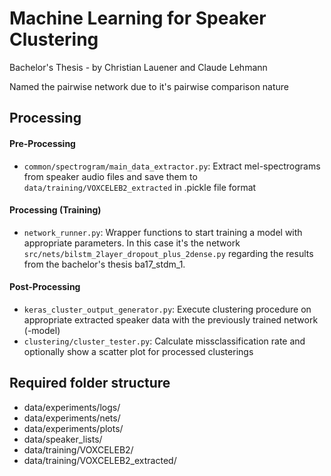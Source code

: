 # Machine Learning for Speaker Clustering
Bachelor's Thesis - by Christian Lauener and Claude Lehmann

Named the pairwise network due to it's pairwise comparison nature

## Processing

#### Pre-Processing
- `common/spectrogram/main_data_extractor.py`: Extract mel-spectrograms from speaker audio files and save them to `data/training/VOXCELEB2_extracted` in .pickle file format

#### Processing (Training)
- `network_runner.py`: Wrapper functions to start training a model with appropriate parameters. In this case it's the network `src/nets/bilstm_2layer_dropout_plus_2dense.py` regarding the results from the bachelor's thesis ba17_stdm_1.

#### Post-Processing
- `keras_cluster_output_generator.py`: Execute clustering procedure on appropriate extracted speaker data with the previously trained network (-model)
- `clustering/cluster_tester.py`: Calculate missclassification rate and optionally show a scatter plot for processed clusterings

## Required folder structure
* data/experiments/logs/
* data/experiments/nets/
* data/experiments/plots/
* data/speaker_lists/
* data/training/VOXCELEB2/
* data/training/VOXCELEB2_extracted/